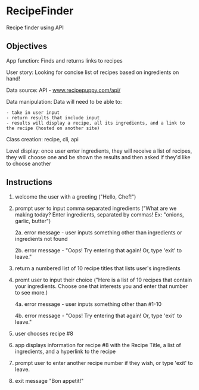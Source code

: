 # RecipeFinder
Recipe finder using API

## Objectives
App function: Finds and returns links to recipes

User story: Looking for concise list of recipes based on ingredients on hand!

Data source:  API - www.recipepuppy.com/api/

Data manipulation: Data will need to be able to:

    - take in user input
    - return results that include input
    - results will display a recipe, all its ingredients, and a link to the recipe (hosted on another site)

Class creation: recipe, cli, api

Level display: once user enter ingredients, they will receive a list of recipes, they will choose one and be shown the results and then asked if they'd like to choose another 

## Instructions
1. welcome the user with a greeting ("Hello, Chef!")
2. prompt user to input comma separated ingredients ("What are we making today?  Enter ingredients, separated by commas!  Ex: "onions, garlic, butter") 

    2a. error message - user inputs something other than ingredients or ingredients not found
    
    2b. error message - "Oops!  Try entering that again!  Or, type 'exit' to leave."

3. return a numbered list of 10 recipe titles that lists user's ingredients  
4. promt user to input their choice ("Here is a list of 10 recipes that contain your ingredients.  Choose one that interests you and enter that number to see more.)

    4a. error message - user inputs something other than #1-10

    4b. error message - "Oops!  Try entering that again!  Or, type 'exit' to leave."

5. user chooses recipe #8
6. app displays information for recipe #8 with the Recipe Title, a list of ingredients, and a hyperlink to the recipe
7. prompt user to enter another recipe number if they wish, or type 'exit' to leave.
8. exit message "Bon appetit!"


